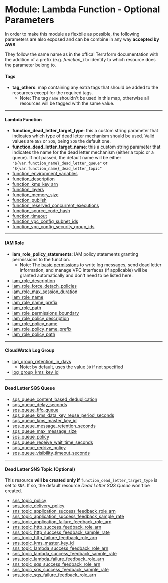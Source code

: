 # Module: Lambda Function - Optional Parameters

In order to make this module as flexbile as possible, the following parameters are also exposed and can be combine in any way **accepted by AWS**.

They follow the same name as in the offical Terraform documentation with the addition of a prefix (e.g. *function_*) to identify to which resource does the parameter belong to.

#### Tags

* **tag_others**: map containing any extra tags that should be added to the resources except for the required tags.
  * Note: The tag `name` shouldn't be used in this map, otherwise all resources will be tagged with the same value.

------

#### Lambda Function

* **function_dead_letter_target_type**: this a custom string parameter that indicates which type of dead letter mechanism should be used. Valid values are `SNS` or `SQS`, being `SQS` the default one.
* **function_dead_letter_target_name**: this a custom string parameter that indicates the name for the dead letter mechanism (either a topic or a queue). If not passed, the default name will be either `"${var.function_name}_dead_letter_queue"` or `"${var.function_name}_dead_letter_topic"`
* [function_environment_variables](https://www.terraform.io/docs/providers/aws/r/lambda_function.html#variables)
* [function_description](https://www.terraform.io/docs/providers/aws/r/lambda_function.html#description)
* [function_kms_key_arn](https://www.terraform.io/docs/providers/aws/r/lambda_function.html#kms_key_arn)
* [function_layers](https://www.terraform.io/docs/providers/aws/r/lambda_function.html#layers)
* [function_memory_size](https://www.terraform.io/docs/providers/aws/r/lambda_function.html#memory_size)
* [function_publish](https://www.terraform.io/docs/providers/aws/r/lambda_function.html#publish)
* [function_reserved_concurrent_executions](https://www.terraform.io/docs/providers/aws/r/lambda_function.html#reserved_concurrent_executions)
* [function_source_code_hash](https://www.terraform.io/docs/providers/aws/r/lambda_function.html#source_code_hash)
* [function_timeout](https://www.terraform.io/docs/providers/aws/r/lambda_function.html#timeout)
* [function_vpc_config_subnet_ids](https://www.terraform.io/docs/providers/aws/r/lambda_function.html#subnet_ids)
* [function_vpc_config_security_group_ids](https://www.terraform.io/docs/providers/aws/r/lambda_function.html#security_group_ids)

------

#### IAM Role

* **iam_role_policy_statements**: IAM policy statements granting permissions to the function.
  * Note: The [basic permissions](lambda_function.tf#L37) to write log messages, send dead letter information, and manage VPC interfaces (if applicable) will be granted automatically and don't need to be listed here. 
* [iam_role_description](https://www.terraform.io/docs/providers/aws/r/iam_role.html#description)
* [iam_role_force_detach_policies](https://www.terraform.io/docs/providers/aws/r/iam_role.html#force_detach_policies)
* [iam_role_max_session_duration](https://www.terraform.io/docs/providers/aws/r/iam_role.html#max_session_duration)
* [iam_role_name](https://www.terraform.io/docs/providers/aws/r/iam_role.html#name)
* [iam_role_name_prefix](https://www.terraform.io/docs/providers/aws/r/iam_role.html#name_prefix)
* [iam_role_path](https://www.terraform.io/docs/providers/aws/r/iam_role.html#path)
* [iam_role_permissions_boundary](https://www.terraform.io/docs/providers/aws/r/iam_role.html#permissions_boundary)
* [iam_role_policy_description](https://www.terraform.io/docs/providers/aws/r/iam_policy.html#description)
* [iam_role_policy_name](https://www.terraform.io/docs/providers/aws/r/iam_policy.html#name)
* [iam_role_policy_name_prefix](https://www.terraform.io/docs/providers/aws/r/iam_policy.html#name_prefix)
* [iam_role_policy_path](https://www.terraform.io/docs/providers/aws/r/iam_policy.html#path)

------

#### CloudWatch Log Group

* [log_group_retention_in_days](https://www.terraform.io/docs/providers/aws/r/cloudwatch_log_group.html#retention_in_days)
  * Note: by default, uses the value `30` if not specified
* [log_group_kms_key_id](https://www.terraform.io/docs/providers/aws/r/cloudwatch_log_group.html#kms_key_id)

------

#### Dead Letter SQS Queue

* [sqs_queue_content_based_deduplication](https://www.terraform.io/docs/providers/aws/r/sqs_queue.html#content_based_deduplication)
* [sqs_queue_delay_seconds](https://www.terraform.io/docs/providers/aws/r/sqs_queue.html#delay_seconds)
* [sqs_queue_fifo_queue](https://www.terraform.io/docs/providers/aws/r/sqs_queue.html#fifo_queue)
* [sqs_queue_kms_data_key_reuse_period_seconds](https://www.terraform.io/docs/providers/aws/r/sqs_queue.html#kms_data_key_reuse_period_seconds)
* [sqs_queue_kms_master_key_id](https://www.terraform.io/docs/providers/aws/r/sqs_queue.html#kms_master_key_id)
* [sqs_queue_message_retention_seconds](https://www.terraform.io/docs/providers/aws/r/sqs_queue.html#message_retention_seconds)
* [sqs_queue_max_message_size](https://www.terraform.io/docs/providers/aws/r/sqs_queue.html#max_message_size)
* [sqs_queue_policy](https://www.terraform.io/docs/providers/aws/r/sqs_queue.html#policy)
* [sqs_queue_receive_wait_time_seconds](https://www.terraform.io/docs/providers/aws/r/sqs_queue.html#receive_wait_time_seconds)
* [sqs_queue_redrive_policy](https://www.terraform.io/docs/providers/aws/r/sqs_queue.html#redrive_policy)
* [sqs_queue_visibility_timeout_seconds](https://www.terraform.io/docs/providers/aws/r/sqs_queue.html#visibility_timeout_seconds)

------

#### Dead Letter SNS Topic (Optional)

This resource **will be created only if** `function_dead_letter_target_type` is set to `SNS`. If so, the default resource *Dead Letter SQS Queue* won't be created.

* [sns_topic_policy](https://www.terraform.io/docs/providers/aws/r/sns_topic.html#policy)
* [sns_topic_delivery_policy](https://www.terraform.io/docs/providers/aws/r/sns_topic.html#delivery_policy)
* [sns_topic_application_success_feedback_role_arn](https://www.terraform.io/docs/providers/aws/r/sns_topic.html#application_success_feedback_role_arn)
* [sns_topic_application_success_feedback_sample_rate](https://www.terraform.io/docs/providers/aws/r/sns_topic.html#application_success_feedback_sample_rate)
* [sns_topic_application_failure_feedback_role_arn](https://www.terraform.io/docs/providers/aws/r/sns_topic.html#application_failure_feedback_role_arn)
* [sns_topic_http_success_feedback_role_arn](https://www.terraform.io/docs/providers/aws/r/sns_topic.html#http_success_feedback_role_arn)
* [sns_topic_http_success_feedback_sample_rate](https://www.terraform.io/docs/providers/aws/r/sns_topic.html#http_success_feedback_sample_rate)
* [sns_topic_http_failure_feedback_role_arn](https://www.terraform.io/docs/providers/aws/r/sns_topic.html#http_failure_feedback_role_arn)
* [sns_topic_kms_master_key_id](https://www.terraform.io/docs/providers/aws/r/sns_topic.html#kms_master_key_id)
* [sns_topic_lambda_success_feedback_role_arn](https://www.terraform.io/docs/providers/aws/r/sns_topic.html#lambda_success_feedback_role_arn)
* [sns_topic_lambda_success_feedback_sample_rate](https://www.terraform.io/docs/providers/aws/r/sns_topic.html#lambda_success_feedback_sample_rate)
* [sns_topic_lambda_failure_feedback_role_arn](https://www.terraform.io/docs/providers/aws/r/sns_topic.html#lambda_failure_feedback_role_arn)
* [sns_topic_sqs_success_feedback_role_arn](https://www.terraform.io/docs/providers/aws/r/sns_topic.html#sqs_success_feedback_role_arn)
* [sns_topic_sqs_success_feedback_sample_rate](https://www.terraform.io/docs/providers/aws/r/sns_topic.html#sqs_success_feedback_sample_rate)
* [sns_topic_sqs_failure_feedback_role_arn](https://www.terraform.io/docs/providers/aws/r/sns_topic.html#sqs_failure_feedback_role_arn)